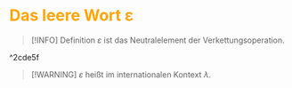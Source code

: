 # <font color = "orange">Das leere Wort ε</font>
>[!INFO] Definition
$\varepsilon$ ist das Neutralelement der Verkettungsoperation.

^2cde5f

>[!WARNING] $\varepsilon$ heißt im internationalen Kontext $\lambda$.
